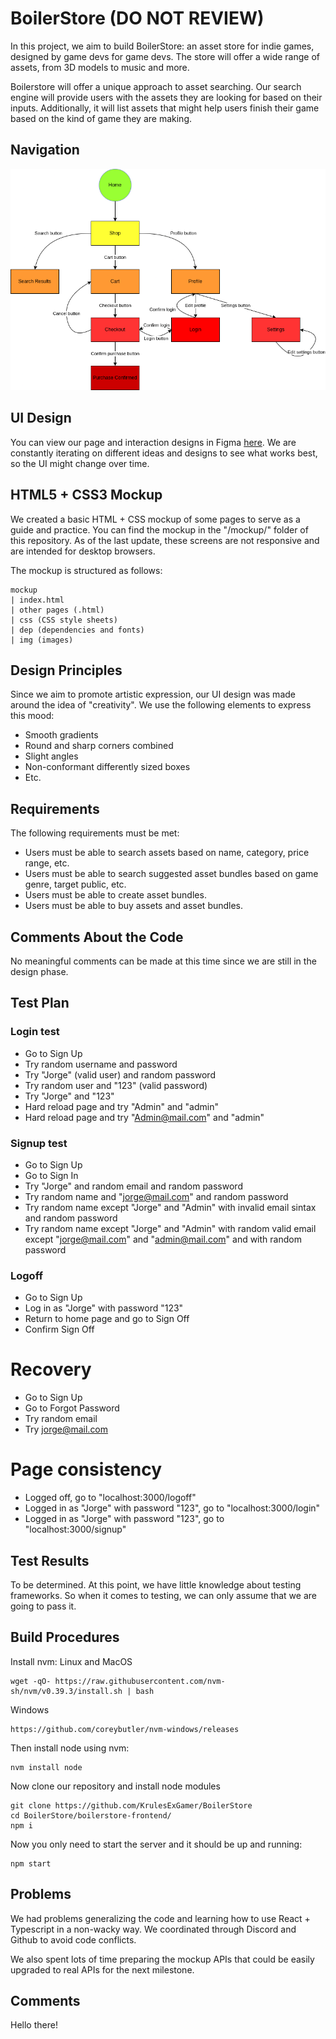 # BoilerStore (DO NOT REVIEW)

In this project, we aim to build BoilerStore: an asset store for indie games, designed by game devs for game devs. The store will offer a wide range of assets, from 3D models to music and more.

Boilerstore will offer a unique approach to asset searching. Our search engine will provide users with the assets they are looking for based on their inputs. Additionally, it will list assets that might help users finish their game based on the kind of game they are making.

## Navigation
![navigation diagram](navigation/navigation_diagram.png)

## UI Design
You can view our page and interaction designs in Figma [here](https://www.figma.com/file/0VzORJzqKJ0QuVIZ8dZElY/Web?type=design&node-id=0%3A1&t=3D4Uz93yfZ2p1mte-1). We are constantly iterating on different ideas and designs to see what works best, so the UI might change over time.

## HTML5 + CSS3 Mockup
We created a basic HTML + CSS mockup of some pages to serve as a guide and practice. You can find the mockup in the "/mockup/" folder of this repository. As of the last update, these screens are not responsive and are intended for desktop browsers.

The mockup is structured as follows:

    mockup
    | index.html
    | other pages (.html)
    | css (CSS style sheets)
    | dep (dependencies and fonts)
    | img (images)

## Design Principles
Since we aim to promote artistic expression, our UI design was made around the idea of "creativity". We use the following elements to express this mood:

- Smooth gradients
- Round and sharp corners combined
- Slight angles
- Non-conformant differently sized boxes
- Etc.

## Requirements
The following requirements must be met:

- Users must be able to search assets based on name, category, price range, etc.
- Users must be able to search suggested asset bundles based on game genre, target public, etc.
- Users must be able to create asset bundles.
- Users must be able to buy assets and asset bundles.

## Comments About the Code
No meaningful comments can be made at this time since we are still in the design phase.

## Test Plan
### Login test
- Go to Sign Up
- Try random username and password
- Try "Jorge" (valid user) and random password
- Try random user and "123" (valid password)
- Try "Jorge" and "123"
- Hard reload page and try "Admin" and "admin"
- Hard reload page and try "Admin@mail.com" and "admin"

### Signup test
- Go to Sign Up
- Go to Sign In
- Try "Jorge" and random email and random password
- Try random name and "jorge@mail.com" and random password
- Try random name except "Jorge" and "Admin" with invalid email sintax and random password
- Try random name except "Jorge" and "Admin" with random valid email except "jorge@mail.com" and "admin@mail.com" and with random password

### Logoff 
- Go to Sign Up
- Log in as "Jorge" with password "123"
- Return to home page and go to Sign Off
- Confirm Sign Off

# Recovery
- Go to Sign Up
- Go to Forgot Password
- Try random email
- Try jorge@mail.com

# Page consistency
- Logged off, go to "localhost:3000/logoff"
- Logged in as "Jorge" with password "123", go to "localhost:3000/login"
- Logged in as "Jorge" with password "123", go to "localhost:3000/signup"

## Test Results
To be determined. At this point, we have little knowledge about testing frameworks. So when it comes to testing, we can only assume that we are going to pass it.

## Build Procedures
Install nvm:
Linux and MacOS
```
wget -qO- https://raw.githubusercontent.com/nvm-sh/nvm/v0.39.3/install.sh | bash
```
Windows
```
https://github.com/coreybutler/nvm-windows/releases
```

Then install node using nvm:
```
nvm install node
```

Now clone our repository and install node modules
```
git clone https://github.com/KrulesExGamer/BoilerStore
cd BoilerStore/boilerstore-frontend/
npm i
```

Now you only need to start the server and it should be up and running:
```
npm start
```

## Problems
We had problems generalizing the code and learning how to use React + Typescript in a non-wacky way. We coordinated through Discord and Github to avoid code conflicts.

We also spent lots of time preparing the mockup APIs that could be easily upgraded to real APIs for the next milestone.

## Comments
Hello there!
